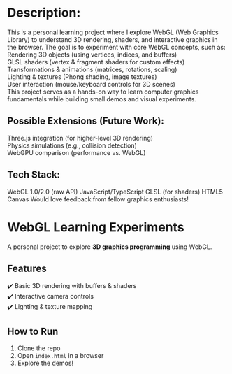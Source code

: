# Description:
This is a personal learning project where I explore WebGL (Web Graphics Library) to understand 3D rendering, shaders, and interactive graphics in the browser. The goal is to experiment with core WebGL concepts, such as:
Rendering 3D objects (using vertices, indices, and buffers)  
GLSL shaders (vertex & fragment shaders for custom effects)  
Transformations & animations (matrices, rotations, scaling)  
Lighting & textures (Phong shading, image textures)  
User interaction (mouse/keyboard controls for 3D scenes)  
This project serves as a hands-on way to learn computer graphics fundamentals while building small demos and visual experiments.  

## Possible Extensions (Future Work):
Three.js integration (for higher-level 3D rendering)  
Physics simulations (e.g., collision detection)  
WebGPU comparison (performance vs. WebGL)  

## Tech Stack:
WebGL 1.0/2.0 (raw API)
JavaScript/TypeScript
GLSL (for shaders)
HTML5 Canvas
Would love feedback from fellow graphics enthusiasts! 

# WebGL Learning Experiments  
A personal project to explore **3D graphics programming** using WebGL.  

## Features  
✔️ Basic 3D rendering with buffers & shaders  
✔️ Interactive camera controls  
✔️ Lighting & texture mapping  

## How to Run  
1. Clone the repo  
2. Open `index.html` in a browser  
3. Explore the demos!  